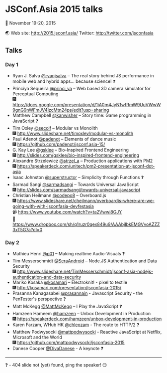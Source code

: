 JSConf.Asia 2015 talks
===

:calendar: November 19-20, 2015

:earth_asia: Web site: http://2015.jsconf.asia/ Twitter: http://twitter.com/jsconfasia

Talks
---

### Day 1

- Ryan J. Salva [@ryanjsalva](https://twitter.com/ryanjsalva) – The real story behind JS performance in mobile web and hybrid apps… because science! :question:
- Princiya Sequeira [@princi_ya](https://twitter.com/princi_ya) – Web based 3D camera simulator for Perceptual Computing<br>:fireworks: https://docs.google.com/presentation/d/1iA0m4JyN1wfRmW9UuVWwW9gnG9nWFmJV4IzcMtn24ps/edit?usp=sharing
- Matthew Campbell [@kanwisher](https://twitter.com/kanwisher) – Story time: Game programming in JavaScript :question:
- Tim Oxley [@secoif](https://twitter.com/secoif) – Modular vs Monolith<br>:fireworks: http://www.slideshare.net/timoxley/modular-vs-monolith
- Paul Adenot [@padenot](https://twitter.com/padenot) – Elements of dance music<br>:fireworks: https://github.com/padenot/jsconf.asia-15/
- G. Kay Lee [@gsklee](https://twitter.com/gsklee) – Bio-Inspired Frontend Engineering<br>:fireworks: http://slides.com/gsklee/bio-inspired-frontend-engineering
- Alexandre Strzelewicz [@strzel_a](https://twitter.com/strzel_a) – Production applications with PM2<br>:fireworks: https://speakerdeck.com/unitech/pm2-presentation-at-jsconf-dot-asia
- Isaac Johnston [@superstructor](https://twitter.com/superstructor) – Simplicity through Functions :question:
- Sarmad Sangi [@sarmadsangi](https://twitter.com/sarmadsangi) – Towards Universal JavaScript<br>:fireworks: http://slides.com/sarmadsangi/towards-universal-javascript
- Christian Heilmann [@codepo8](https://twitter.com/codepo8) – Overboard.js<br>:fireworks: https://www.slideshare.net/cheilmann/overboardjs-where-are-we-going-with-with-jsconfasia-devfestasia<br>:video_camera: https://www.youtube.com/watch?v=ta2Vwwi8GJY<br>:page_facing_up: https://www.dropbox.com/sh/q1ruzr0qex849u9/AAAbjIbkEMGVvoAZZZ3xT5G7a?dl=0

### Day 2

- Mathieu Henri [@p01](https://twitter.com/p01) – Making realtime Audio-Visuals :question:
- Tim Messerschmidt [@SeraAndroid](https://twitter.com/SeraAndroid) – Node.JS Authentication and Data Security <br>:fireworks: http://www.slideshare.net/TimMesserschmidt/jsconf-asia-nodejs-authentication-and-data-security
- Mariko Kosaka [@kosamari](https://twitter.com/kosamari) – Electroknit! - pixel to textile<br>:fireworks: http://kosamari.com/presentation/jsconfasia-2015/
- Prasanna Kanagasabei [@prasannain](https://twitter.com/prasannain) - Javascript Security - the PenTester's perspective :question:
- Matt McKegg [@MattMcKegg](https://twitter.com/MattMcKegg) – I Play the JavaScript :question:
- Hamzeen Hameem [@hamzeen](https://twitter.com/hamzeen) – Unbox Development in Production<br>:fireworks: https://speakerdeck.com/hamzeen/unbox-development-in-production
- Karen Farzam, WHub HK [@chleozam](https://twitter.com/chleozam) - The route to HTTP/2 :question:
- Matthew Podwysocki [@mattpodwysocki](https://twitter.com/mattpodwysocki) - Reactive JavaScript at Netflix, Microsoft and the World<br>:fireworks:
https://github.com/mattpodwysocki/jsconfasia-2015
- Danese Cooper [@DivaDanese](https://twitter.com/DivaDanese) - A keynote :question:

---

:question: - 404 slide not (yet) found, ping the speaker! :smirk:
